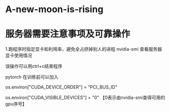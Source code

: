 # A-new-moon-is-rising
服务器需要注意事项及可靠操作
==


1.跑程序时指定显卡和利用率，避免全占挤掉别人的进程
nvidia-smi 查看服务器显卡使用情况

误操作可以用ctrl+c结束程序

pytorch 在训练前可以加入

os.environ["CUDA_DEVICE_ORDER"] = "PCI_BUS_ID"

os.environ["CUDA_VISIBLE_DEVICES"] = "0"          【0表示由nvidia-smi查得可用的gpu序号】
